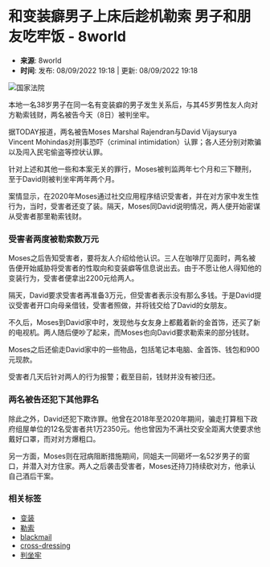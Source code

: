 # 和变装癖男子上床后趁机勒索 男子和朋友吃牢饭 - 8world

- **来源**: 8world
- **时间**: 发布: 08/09/2022 19:18 | 更新: 08/09/2022 19:18

![国家法院](https://dam.mediacorp.sg/image/upload/s--gF3dfpQU--/c_fill,g_auto,h_468,w_830/f_auto,q_auto/v1/8world/images/2025/01/14/flight_attendants_raising_pigs_1.jpeg?itok=-s8pW1iW)

本地一名38岁男子在同一名有变装癖的男子发生关系后，与其45岁男性友人向对方勒索钱财，两名被告今天（8日）被判坐牢。

据TODAY报道，两名被告Moses Marshal Rajendran与David Vijaysurya Vincent Mohindas对刑事恐吓（criminal intimidation）认罪；各人还分别对欺骗以及闯入民宅偷盗等控状认罪。

针对上述和其他一些和本案无关的罪行，Moses被判监两年七个月和三下鞭刑，至于David则被判坐牢两年两个月。

案情显示，在2020年Moses通过社交应用程序结识受害者，并在对方家中发生性行为，当时，受害者还变了装。隔天，Moses同David说明情况，两人便开始密谋从受害者那里勒索钱财。

### 受害者两度被勒索数万元

Moses之后告知受害者，要将友人介绍给他认识。三人在咖啡厅见面时，两名被告便开始威胁将受害者的性取向和变装癖等信息说出去。由于不愿让他人得知他的变装行为，受害者便拿出2200元给两人。

隔天，David要求受害者再准备3万元，但受害者表示没有那么多钱。于是David提议受害者开口向母亲借钱，受害者照做，并将钱交给了David的女朋友。

不久后，Moses到David家中时，发现他与女友身上都戴着新的金首饰，还买了新的电视机。两人随后便吵了起来，而Moses也向David要求勒索来的部分钱财。

Moses之后还偷走David家中的一些物品，包括笔记本电脑、金首饰、钱包和900元现款。

受害者几天后针对两人的行为报警；截至目前，钱财并没有被归还。

### 两名被告还犯下其他罪名

除此之外，David还犯下欺诈罪。他曾在2018年至2020年期间，骗走打算租下政府组屋单位的12名受害者共1万2350元。他也曾因为不满社交安全距离大使要求他戴好口罩，而对对方爆粗口。

另一方面，Moses则在冠病阻断措施期间，同姐夫一同砸坏一名52岁男子的窗口，并潜入对方住家。两人之后袭击受害者，Moses还持刀持续砍对方，他承认自己酒后干案。

### 相关标签

- [变装](https://www.8world.com/topic/bianzhuang)
- [勒索](https://www.8world.com/topic/leisuo-0)
- [blackmail](https://www.8world.com/topic/blackmail-1)
- [cross-dressing](https://www.8world.com/topic/cross-dressing-0)
- [判坐牢](https://www.8world.com/topic/panzuolao)